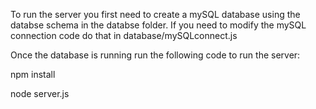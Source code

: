 To run the server you first need to create a mySQL database using the databse schema in the databse folder. If you need to modify the mySQL connection code do that in database/mySQLconnect.js

Once the database is running run the following code to run the server:

npm install

node server.js
